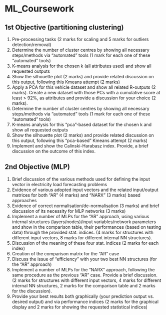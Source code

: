 # ML_Coursework

## 1st Objective (partitioning clustering)
1. Pre-processing tasks (2 marks for scaling and 5 marks for outliers detection/removal)
2. Determine the number of cluster centres by showing all necessary steps/methods via
“automated” tools (1 mark for each one of these “automated” tools)
3. K-means analysis for the chosen k (all attributes used) and show all requested outputs
4. Show the silhouette plot (2 marks) and provide related discussion on this output,
following this Kmeans attempt (2 marks)
5. Apply a PCA for this vehicle dataset and show all related R-outputs (2 marks). Create
a new dataset with those PCs with a cumulative score at least > 92%, as attributes and
provide a discussion for your choice (2 marks).
6. Determine the number of cluster centres by showing all necessary steps/methods via
“automated” tools (1 mark for each one of these “automated” tools) 
7. K-means analysis for this “pca”-based dataset for the chosen k and show all requested
outputs
8. Show the silhouette plot (2 marks) and provide related discussion on this output,
following this “pca-based” Kmeans attempt (2 marks)
9. Implement and show the Calinski-Harabasz index. Provide, a brief discussion on the
outcome of this index.

## 2nd Objective (MLP)
1. Brief discussion of the various methods used for defining the input vector in electricity load
forecasting problems
2. Evidence of various adopted input vectors and the related input/output matrices for both
“AR” (4 marks) and “NARX” (3 marks) based approaches
3. Evidence of correct normalisation/de-normalisation (3 marks) and brief discussion of its
necessity for MLP networks (3 marks)
4. Implement a number of MLPs for the “AR” approach, using various internal
structures (layers/nodes)/input variables/network parameters and show in the comparison
table, their performances (based on testing data) through the provided stat. indices.
(4 marks for structures with different input vectors, 8 marks for different internal
NN structures).
5. Discussion of the meaning of these four stat. indices (2 marks for each index)
6. Creation of the comparison matrix for the “AR” case
7. Discuss the issue of “efficiency” with your two best NN structures (for the “AR” approach)
8. Implement a number of MLPs for the “NARX” approach, following the same procedure as
the previous “AR” case. Provide a brief discussion. (2 marks for structures with different input
vectors, 4 marks for different internal NN structures, 2 marks for the comparison table and
2 marks for the discussion).
9. Provide your best results both graphically (your prediction output vs. desired output)
and via performance indices (2 marks for the graphical display and 2 marks for showing
the requested statistical indices)
